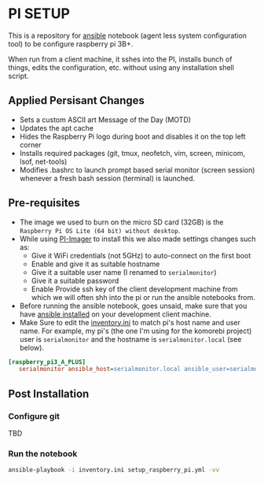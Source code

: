 # PI SETUP

This is a repository for [ansible](https://www.ansible.com/) notebook (agent less system configuration tool) to be configure raspberry pi 3B+.

When run from a client machine, it sshes into the PI, installs bunch of things, edits the configuration, etc. without using any installation shell script.

## Applied Persisant Changes

- Sets a custom ASCII art Message of the Day (MOTD)
- Updates the apt cache
- Hides the Raspberry Pi logo during boot and disables it on the top left corner
- Installs required packages (git, tmux, neofetch, vim, screen, minicom, lsof, net-tools)
- Modifies .bashrc to launch prompt based serial monitor (screen session) whenever a fresh bash session (terminal) is launched.

## Pre-requisites

- The image we used to burn on the micro SD card (32GB) is the   `Raspberry Pi OS Lite (64 bit) without desktop`.
- While using [PI-Imager](https://www.raspberrypi.com/software/) to install this we also made settings changes such as:
  - Give it WiFi credentials (not 5GHz) to auto-connect on the first boot
  - Enable and give it as suitable hostname
  - Give it a suitable user name (I renamed to `serialmonitor`)
  - Give it a suitable password
  - Enable Provide ssh key of the client development machine from which we will often shh into the pi or run the ansible notebooks from.
- Before running the ansible notebook, goes unsaid, make sure that you have [ansible installed](https://docs.ansible.com/ansible/latest/installation_guide/intro_installation.html) on your development client machine.  
- Make Sure to edit the [inventory.ini](inventory.ini) to match pi's host name and user name. For example, my pi's (the one I'm using for the komorebi project) user is `serialmonitor` and the hostname is `serialmonitor.local` (see below).

```ini
[raspberry_pi3_A_PLUS]
   serialmonitor ansible_host=serialmonitor.local ansible_user=serialmonitor
```

## Post Installation

### Configure git

TBD

### Run the notebook

```bash
ansible-playbook -i inventory.ini setup_raspberry_pi.yml -vv
```
